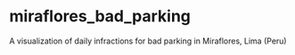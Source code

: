 # miraflores_bad_parking
A visualization of daily infractions for bad parking in Miraflores, Lima (Peru)
